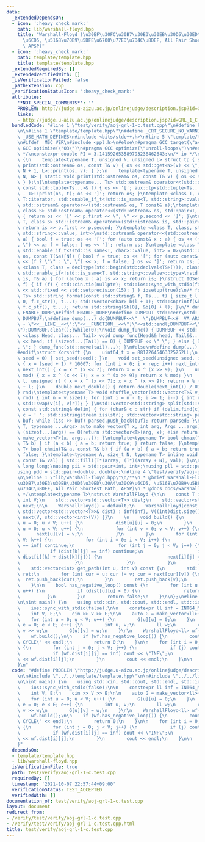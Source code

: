 ```yaml
---
data:
  _extendedDependsOn:
  - icon: ':heavy_check_mark:'
    path: lib/warshall-floyd.hpp
    title: "Warshall-Floyd (\u30EF\u30FC\u30B7\u30E3\u30EB\u30D5\u30ED\u30A4\u30C9\
      \u6CD5, \u5168\u70B9\u5BFE\u6700\u77ED\u7D4C\u8DEF, All Pair Shortest Path,\
      \ APSP)"
  - icon: ':heavy_check_mark:'
    path: template/template.hpp
    title: template/template.hpp
  _extendedRequiredBy: []
  _extendedVerifiedWith: []
  _isVerificationFailed: false
  _pathExtension: cpp
  _verificationStatusIcon: ':heavy_check_mark:'
  attributes:
    '*NOT_SPECIAL_COMMENTS*': ''
    PROBLEM: http://judge.u-aizu.ac.jp/onlinejudge/description.jsp?id=GRL_1_C
    links:
    - http://judge.u-aizu.ac.jp/onlinejudge/description.jsp?id=GRL_1_C
  bundledCode: "#line 1 \"test/verify/aoj-grl-1-c.test.cpp\"\n#define PROBLEM \"http://judge.u-aizu.ac.jp/onlinejudge/description.jsp?id=GRL_1_C\"\
    \n\n#line 1 \"template/template.hpp\"\n#define _CRT_SECURE_NO_WARNINGS\n#define\
    \ _USE_MATH_DEFINES\n#include <bits/stdc++.h>\n#line 5 \"template/template.hpp\"\
    \n#ifdef _MSC_VER\n#include <ppl.h>\n#else\n#pragma GCC target(\"avx2\")\n#pragma\
    \ GCC optimize(\"O3\")\n#pragma GCC optimize(\"unroll-loops\")\n#endif\n/* const\
    \ */\nconstexpr double PI = 3.141592653589793238462643;\n/* io */\nnamespace aux\
    \ {\n    template<typename T, unsigned N, unsigned L> struct tp { static void\
    \ print(std::ostream& os, const T& v) { os << std::get<N>(v) << \", \"; tp<T,\
    \ N + 1, L>::print(os, v); } };\n    template<typename T, unsigned N> struct tp<T,\
    \ N, N> { static void print(std::ostream& os, const T& v) { os << std::get<N>(v);\
    \ } };\n}\ntemplate<typename... Ts> std::ostream& operator<<(std::ostream& os,\
    \ const std::tuple<Ts...>& t) { os << '['; aux::tp<std::tuple<Ts...>, 0, sizeof...(Ts)\
    \ - 1>::print(os, t); os << ']'; return os; }\ntemplate <class T, class = typename\
    \ T::iterator, std::enable_if_t<!std::is_same<T, std::string>::value, int> = 0>\
    \ std::ostream& operator<<(std::ostream& os, T const& a);\ntemplate <class T,\
    \ class S> std::ostream& operator<<(std::ostream& os, std::pair<T, S> const& p)\
    \ { return os << '[' << p.first << \", \" << p.second << ']'; }\ntemplate <class\
    \ T, class S> std::istream& operator>>(std::istream& is, std::pair<T, S>& p) {\
    \ return is >> p.first >> p.second; }\ntemplate <class T, class, std::enable_if_t<!std::is_same<T,\
    \ std::string>::value, int>>\nstd::ostream& operator<<(std::ostream& os, T const&\
    \ a) { bool f = true; os << '['; for (auto const& x : a) { os << (f ? \"\" : \"\
    , \") << x; f = false; } os << ']'; return os; }\ntemplate <class T, size_t N,\
    \ std::enable_if_t<!std::is_same<T, char>::value, int> = 0>\nstd::ostream& operator<<(std::ostream&\
    \ os, const T(&a)[N]) { bool f = true; os << '['; for (auto const& x : a) { os\
    \ << (f ? \"\" : \", \") << x; f = false; } os << ']'; return os; }\ntemplate\
    \ <class T, class = decltype(std::begin(std::declval<T&>())), class = typename\
    \ std::enable_if<!std::is_same<T, std::string>::value>::type>\nstd::istream& operator>>(std::istream&\
    \ is, T& a) { for (auto& x : a) is >> x; return is; }\nstruct IOSetup { IOSetup(bool\
    \ f) { if (f) { std::cin.tie(nullptr); std::ios::sync_with_stdio(false); } std::cout\
    \ << std::fixed << std::setprecision(15); } } iosetup(true);\n/* format */\ntemplate<typename...\
    \ Ts> std::string format(const std::string& f, Ts... t) { size_t l = std::snprintf(nullptr,\
    \ 0, f.c_str(), t...); std::vector<char> b(l + 1); std::snprintf(&b[0], l + 1,\
    \ f.c_str(), t...); return std::string(&b[0], &b[0] + l); }\n/* dump */\n#define\
    \ ENABLE_DUMP\n#ifdef ENABLE_DUMP\n#define DUMPOUT std::cerr\nstd::ostringstream\
    \ DUMPBUF;\n#define dump(...) do{DUMPBUF<<\"  \";DUMPBUF<<#__VA_ARGS__<<\" :[DUMP\
    \ - \"<<__LINE__<<\":\"<<__FUNCTION__<<\"]\"<<std::endl;DUMPBUF<<\"    \";dump_func(__VA_ARGS__);DUMPOUT<<DUMPBUF.str();DUMPBUF.str(\"\
    \");DUMPBUF.clear();}while(0);\nvoid dump_func() { DUMPBUF << std::endl; }\ntemplate\
    \ <class Head, class... Tail> void dump_func(Head&& head, Tail&&... tail) { DUMPBUF\
    \ << head; if (sizeof...(Tail) == 0) { DUMPBUF << \" \"; } else { DUMPBUF << \"\
    , \"; } dump_func(std::move(tail)...); }\n#else\n#define dump(...) void(0);\n\
    #endif\nstruct Xorshift {\n    uint64_t x = 88172645463325252LL;\n    Xorshift(unsigned\
    \ seed = 0) { set_seed(seed); }\n    void set_seed(unsigned seed, int rep = 100)\
    \ { x = (seed + 1) * 10007; for (int i = 0; i < rep; i++) next_int(); }\n    unsigned\
    \ next_int() { x = x ^ (x << 7); return x = x ^ (x >> 9); }\n    unsigned next_int(unsigned\
    \ mod) { x = x ^ (x << 7); x = x ^ (x >> 9); return x % mod; }\n    unsigned next_int(unsigned\
    \ l, unsigned r) { x = x ^ (x << 7); x = x ^ (x >> 9); return x % (r - l + 1)\
    \ + l; }\n    double next_double() { return double(next_int()) / UINT_MAX; }\n\
    } rnd;\ntemplate<typename T> void shuffle_vector(std::vector<T>& v, Xorshift&\
    \ rnd) { int n = v.size(); for (int i = n - 1; i >= 1; i--) { int r = rnd.next_int(i);\
    \ std::swap(v[i], v[r]); } }\nstd::vector<std::string> split(std::string str,\
    \ const std::string& delim) { for (char& c : str) if (delim.find(c) != std::string::npos)\
    \ c = ' '; std::istringstream iss(str); std::vector<std::string> parsed; std::string\
    \ buf; while (iss >> buf) parsed.push_back(buf); return parsed; }\ntemplate<typename\
    \ T, typename ...Args> auto make_vector(T x, int arg, Args ...args) { if constexpr\
    \ (sizeof...(args) == 0)return std::vector<T>(arg, x); else return std::vector(arg,\
    \ make_vector<T>(x, args...)); }\ntemplate<typename T> bool chmax(T& a, const\
    \ T& b) { if (a < b) { a = b; return true; } return false; }\ntemplate<typename\
    \ T> bool chmin(T& a, const T& b) { if (a > b) { a = b; return true; } return\
    \ false; }\ntemplate<typename A, size_t N, typename T> inline void Fill(A(&array)[N],\
    \ const T& val) { std::fill((T*)array, (T*)(array + N), val); }\n\nusing ll =\
    \ long long;\nusing pii = std::pair<int, int>;\nusing pll = std::pair<ll, ll>;\n\
    using pdd = std::pair<double, double>;\n#line 4 \"test/verify/aoj-grl-1-c.test.cpp\"\
    \n\n#line 1 \"lib/warshall-floyd.hpp\"\n/**\n * @brief Warshall-Floyd (\u30EF\u30FC\
    \u30B7\u30E3\u30EB\u30D5\u30ED\u30A4\u30C9\u6CD5, \u5168\u70B9\u5BFE\u6700\u77ED\
    \u7D4C\u8DEF, All Pair Shortest Path, APSP)\n * @docs docs/warshall-floyd.md\n\
    \ */\ntemplate<typename T>\nstruct WarshallFloyd {\n\n    const T inf;\n    const\
    \ int V;\n    std::vector<std::vector<T>> dist;\n    std::vector<std::vector<int>>\
    \ next;\n\n    WarshallFloyd() = default;\n    WarshallFloyd(const T& inf, const\
    \ std::vector<std::vector<T>>& dist) : inf(inf), V((int)dist.size()), dist(dist),\
    \ next(V, std::vector<int>(V)) {}\n    \n    void build() {\n        for (int\
    \ u = 0; u < V; u++) {\n            dist[u][u] = 0;\n        }\n        for (int\
    \ u = 0; u < V; u++) {\n            for (int v = 0; v < V; v++) {\n          \
    \      next[u][v] = v;\n            }\n        }\n        for (int k = 0; k <\
    \ V; k++) {\n            for (int i = 0; i < V; i++) {\n                if (dist[i][k]\
    \ == inf) continue;\n                for (int j = 0; j < V; j++) {\n         \
    \           if (dist[k][j] == inf) continue;\n                    if (chmin(dist[i][j],\
    \ dist[i][k] + dist[k][j])) {\n                        next[i][j] = next[i][k];\n\
    \                    }\n                }\n            }\n        }\n    }\n\n\
    \    std::vector<int> get_path(int u, int v) const {\n        std::vector<int>\
    \ ret;\n        for (int cur = u; cur != v; cur = next[cur][v]) {\n          \
    \  ret.push_back(cur);\n        }\n        ret.push_back(v);\n        return ret;\n\
    \    }\n\n    bool has_negative_loop() const {\n        for (int u = 0; u < V;\
    \ u++) {\n            if (dist[u][u] < 0) {\n                return true;\n  \
    \          }\n        }\n        return false;\n    }\n\n};\n#line 6 \"test/verify/aoj-grl-1-c.test.cpp\"\
    \n\nint main() {\n    using std::cin, std::cout, std::endl, std::ios;\n    cin.tie(0);\n\
    \    ios::sync_with_stdio(false);\n\n    constexpr ll inf = INT64_MAX / 8;\n\n\
    \    int V, E;\n    cin >> V >> E;\n\n    auto G = make_vector<ll>(inf, V, V);\n\
    \    for (int u = 0; u < V; u++) {\n        G[u][u] = 0;\n    }\n    for (int\
    \ e = 0; e < E; e++) {\n        int u, v;\n        ll w;\n        cin >> u >>\
    \ v >> w;\n        G[u][v] = w;\n    }\n\n    WarshallFloyd<ll> wf(inf, G);\n\
    \    wf.build();\n\n    if (wf.has_negative_loop()) {\n        cout << \"NEGATIVE\
    \ CYCLE\" << endl;\n        return 0;\n    }\n\n    for (int i = 0; i < V; i++)\
    \ {\n        for (int j = 0; j < V; j++) {\n            if (j) cout << ' ';\n\
    \            if (wf.dist[i][j] == inf) cout << \"INF\";\n            else cout\
    \ << wf.dist[i][j];\n        }\n        cout << endl;\n    }\n\n    return 0;\n\
    }\n"
  code: "#define PROBLEM \"http://judge.u-aizu.ac.jp/onlinejudge/description.jsp?id=GRL_1_C\"\
    \n\n#include \"../../template/template.hpp\"\n\n#include \"../../lib/warshall-floyd.hpp\"\
    \n\nint main() {\n    using std::cin, std::cout, std::endl, std::ios;\n    cin.tie(0);\n\
    \    ios::sync_with_stdio(false);\n\n    constexpr ll inf = INT64_MAX / 8;\n\n\
    \    int V, E;\n    cin >> V >> E;\n\n    auto G = make_vector<ll>(inf, V, V);\n\
    \    for (int u = 0; u < V; u++) {\n        G[u][u] = 0;\n    }\n    for (int\
    \ e = 0; e < E; e++) {\n        int u, v;\n        ll w;\n        cin >> u >>\
    \ v >> w;\n        G[u][v] = w;\n    }\n\n    WarshallFloyd<ll> wf(inf, G);\n\
    \    wf.build();\n\n    if (wf.has_negative_loop()) {\n        cout << \"NEGATIVE\
    \ CYCLE\" << endl;\n        return 0;\n    }\n\n    for (int i = 0; i < V; i++)\
    \ {\n        for (int j = 0; j < V; j++) {\n            if (j) cout << ' ';\n\
    \            if (wf.dist[i][j] == inf) cout << \"INF\";\n            else cout\
    \ << wf.dist[i][j];\n        }\n        cout << endl;\n    }\n\n    return 0;\n\
    }"
  dependsOn:
  - template/template.hpp
  - lib/warshall-floyd.hpp
  isVerificationFile: true
  path: test/verify/aoj-grl-1-c.test.cpp
  requiredBy: []
  timestamp: '2021-10-07 22:57:44+09:00'
  verificationStatus: TEST_ACCEPTED
  verifiedWith: []
documentation_of: test/verify/aoj-grl-1-c.test.cpp
layout: document
redirect_from:
- /verify/test/verify/aoj-grl-1-c.test.cpp
- /verify/test/verify/aoj-grl-1-c.test.cpp.html
title: test/verify/aoj-grl-1-c.test.cpp
---
```


